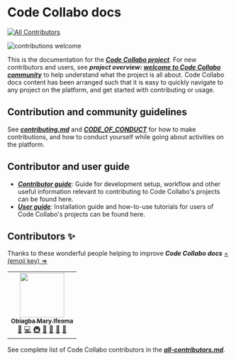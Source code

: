 # Code Collabo docs
<!-- ALL-CONTRIBUTORS-BADGE:START - Do not remove or modify this section -->
[![All Contributors](https://img.shields.io/badge/all_contributors-1-orange.svg?style=flat-square)](#contributors-)
<!-- ALL-CONTRIBUTORS-BADGE:END -->

![contributions welcome](https://img.shields.io/badge/contributions-welcome-brightgreen.svg?style=flat)

This is the documentation for the ***[Code Collabo project](https://github.com/code-collabo)***. For new contributors and users, see ***project overview: [welcome to Code Collabo community](https://github.com/code-collabo/code-collabo)*** to help understand what the project is all about. Code Collabo docs content has been arranged such that it is easy to quickly navigate to any project on the platform, and get started with contributing or usage.

## Contribution and community guidelines
See ***[contributing.md](https://github.com/code-collabo/docs/blob/main/contributing.md)*** and ***[CODE_OF_CONDUCT](https://github.com/code-collabo/docs/blob/main/CODE_OF_CONDUCT.md)*** for how to make contributions, and how to conduct yourself while going about activities on the platform.

## Contributor and user guide
* ***[Contributor guide](https://github.com/code-collabo/docs/tree/main/contributor-guide)***: Guide for development setup, workflow and other useful information relevant to contributing to Code Collabo's projects can be found here.
* ***[User guide](https://github.com/code-collabo/docs/tree/main/user-guide)***: Installation guide and how-to-use tutorials for users of Code Collabo's projects can be found here.

## Contributors ✨

Thanks to these wonderful people helping to improve ***Code Collabo docs*** [= (emoji key) =>](https://allcontributors.org/docs/en/emoji-key)

<!-- ALL-CONTRIBUTORS-LIST:START - Do not remove or modify this section -->
<!-- prettier-ignore-start -->
<!-- markdownlint-disable -->
<table>
  <tr>
    <td align="center"><a href="https://github.com/Ifycode"><img src="https://avatars.githubusercontent.com/u/45185388?v=4?s=100" width="100px;" alt=""/><br /><sub><b>Obiagba Mary Ifeoma</b></sub></a><br /><a href="https://github.com/code-collabo/docs/commits?author=Ifycode" title="Documentation">📖</a> <a href="https://github.com/code-collabo/docs/commits?author=Ifycode" title="Code">💻</a> <a href="#infra-Ifycode" title="Infrastructure (Hosting, Build-Tools, etc)">🚇</a> <a href="#maintenance-Ifycode" title="Maintenance">🚧</a> <a href="https://github.com/code-collabo/docs/pulls?q=is%3Apr+reviewed-by%3AIfycode" title="Reviewed Pull Requests">👀</a> <a href="#projectManagement-Ifycode" title="Project Management">📆</a> <a href="#ideas-Ifycode" title="Ideas, Planning, & Feedback">🤔</a></td>
  </tr>
</table>

<!-- markdownlint-restore -->
<!-- prettier-ignore-end -->

<!-- ALL-CONTRIBUTORS-LIST:END -->

See complete list of Code Collabo contributors in the ***[all-contributors.md](https://github.com/code-collabo/docs/blob/main/all-contributors.md)***.

<!--
This project follows the [all-contributors](https://github.com/all-contributors/all-contributors) specification. Contributions of any kind welcome! See complete list of Code Collabo contributors in the ***[all-contributors.md](https://github.com/code-collabo/docs/blob/main/all-contributors.md)*** or find contributors for a particular project on repo readme.
-->
